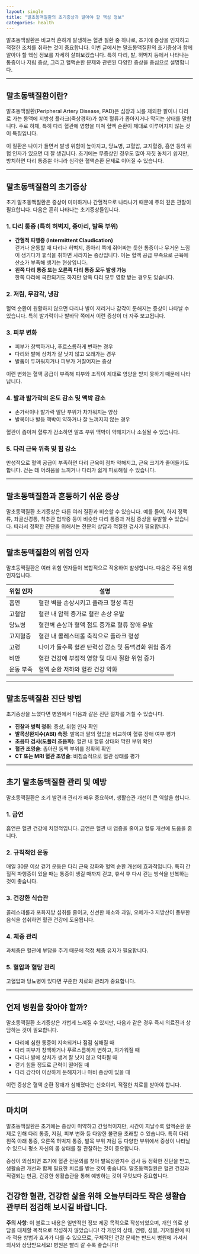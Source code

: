 ```yaml
---
layout: single
title: "말초동맥질환의 초기증상과 알아야 할 핵심 정보"
categories: health
---
```

말초동맥질환은 비교적 흔하게 발생하는 혈관 질환 중 하나로, 조기에 증상을 인지하고 적절한 조치를 취하는 것이 중요합니다. 이번 글에서는 말초동맥질환의 초기증상과 함께 알아야 할 핵심 정보를 자세히 살펴보겠습니다. 특히 다리, 발, 허벅지 등에서 나타나는 통증이나 저림 증상, 그리고 혈액순환 문제와 관련된 다양한 증상을 중심으로 설명합니다.

---

## 말초동맥질환이란?

말초동맥질환(Peripheral Artery Disease, PAD)은 심장과 뇌를 제외한 팔이나 다리로 가는 동맥에 지방성 플라크(죽상경화)가 쌓여 혈류가 좁아지거나 막히는 상태를 말합니다. 주로 하체, 특히 다리 혈관에 영향을 미쳐 혈액 순환이 제대로 이루어지지 않는 것이 특징입니다.

이 질환은 나이가 들면서 발생 위험이 높아지고, 당뇨병, 고혈압, 고지혈증, 흡연 등의 위험 인자가 있으면 더 잘 생깁니다. 초기에는 무증상인 경우도 많아 자칫 놓치기 쉽지만, 방치하면 다리 통증뿐 아니라 심각한 혈액순환 문제로 이어질 수 있습니다.

---

## 말초동맥질환의 초기증상

초기 말초동맥질환은 증상이 미미하거나 간헐적으로 나타나기 때문에 주의 깊은 관찰이 필요합니다. 다음은 흔히 나타나는 초기증상들입니다.

### 1. 다리 통증 (특히 허벅지, 종아리, 발목 부위)

- **간헐적 파행증 (Intermittent Claudication)**  
  걷거나 운동할 때 다리나 허벅지, 종아리 쪽에 쥐어짜는 듯한 통증이나 무거운 느낌이 생기다가 휴식을 취하면 사라지는 증상입니다. 이는 혈액 공급 부족으로 근육에 산소가 부족해 생기는 현상입니다.  
- **왼쪽 다리 통증 또는 오른쪽 다리 통증 모두 발생 가능**  
  한쪽 다리에 국한되기도 하지만 양쪽 다리 모두 영향 받는 경우도 있습니다.

### 2. 저림, 무감각, 냉감

혈액 순환이 원활하지 않으면 다리나 발이 저리거나 감각이 둔해지는 증상이 나타날 수 있습니다. 특히 발가락이나 발바닥 쪽에서 이런 증상이 더 자주 보고됩니다.

### 3. 피부 변화

- 피부가 창백하거나, 푸르스름하게 변하는 경우  
- 다리와 발에 상처가 잘 낫지 않고 오래가는 경우  
- 발톱이 두꺼워지거나 피부가 거칠어지는 증상

이런 변화는 혈액 공급이 부족해 피부와 조직이 제대로 영양을 받지 못하기 때문에 나타납니다.

### 4. 발과 발가락의 온도 감소 및 맥박 감소

- 손가락이나 발가락 말단 부위가 차가워지는 양상  
- 발목이나 발등 맥박이 약하거나 잘 느껴지지 않는 경우

혈관이 좁아져 혈류가 감소하면 말초 부위 맥박이 약해지거나 소실될 수 있습니다.

### 5. 다리 근육 위축 및 힘 감소

만성적으로 혈액 공급이 부족하면 다리 근육이 점차 약해지고, 근육 크기가 줄어들기도 합니다. 걷는 데 어려움을 느끼거나 다리가 쉽게 피로해질 수 있습니다.

---

## 말초동맥질환과 혼동하기 쉬운 증상

말초동맥질환 초기증상은 다른 여러 질환과 비슷할 수 있습니다. 예를 들어, 하지 정맥류, 좌골신경통, 척추관 협착증 등이 비슷한 다리 통증과 저림 증상을 유발할 수 있습니다. 따라서 정확한 진단을 위해서는 전문의 상담과 적절한 검사가 필요합니다.

---

## 말초동맥질환의 위험 인자

말초동맥질환은 여러 위험 인자들이 복합적으로 작용하여 발생합니다. 다음은 주된 위험 인자입니다.

| 위험 인자       | 설명                                         |
|----------------|--------------------------------------------|
| 흡연           | 혈관 벽을 손상시키고 플라크 형성 촉진          |
| 고혈압         | 혈관 내 압력 증가로 혈관 손상 유발              |
| 당뇨병         | 혈관벽 손상과 혈액 점도 증가로 혈류 장애 유발     |
| 고지혈증       | 혈관 내 콜레스테롤 축적으로 플라크 형성           |
| 고령           | 나이가 들수록 혈관 탄력성 감소 및 동맥경화 위험 증가 |
| 비만           | 혈관 건강에 부정적 영향 및 대사 질환 위험 증가     |
| 운동 부족      | 혈액 순환 저하와 혈관 건강 악화                  |

---

## 말초동맥질환 진단 방법

초기증상을 느꼈다면 병원에서 다음과 같은 진단 절차를 거칠 수 있습니다.

- **진찰과 병력 청취**: 증상, 위험 인자 확인  
- **발목상완지수(ABI) 측정**: 발목과 팔의 혈압을 비교하여 혈류 장애 여부 평가  
- **초음파 검사(도플러 초음파)**: 혈관 내 혈류 상태와 막힌 부위 확인  
- **혈관 조영술**: 좁아진 동맥 부위를 정확히 확인  
- **CT 또는 MRI 혈관 조영술**: 비침습적으로 혈관 상태를 평가

---

## 초기 말초동맥질환 관리 및 예방

말초동맥질환은 조기 발견과 관리가 매우 중요하며, 생활습관 개선이 큰 역할을 합니다.

### 1. 금연

흡연은 혈관 건강에 치명적입니다. 금연은 혈관 내 염증을 줄이고 혈류 개선에 도움을 줍니다.

### 2. 규칙적인 운동

매일 30분 이상 걷기 운동은 다리 근육 강화와 혈액 순환 개선에 효과적입니다. 특히 간헐적 파행증이 있을 때는 통증이 생길 때까지 걷고, 휴식 후 다시 걷는 방식을 반복하는 것이 좋습니다.

### 3. 건강한 식습관

콜레스테롤과 포화지방 섭취를 줄이고, 신선한 채소와 과일, 오메가-3 지방산이 풍부한 음식을 섭취하면 혈관 건강에 도움됩니다.

### 4. 체중 관리

과체중은 혈관에 부담을 주기 때문에 적정 체중 유지가 필요합니다.

### 5. 혈압과 혈당 관리

고혈압과 당뇨병이 있다면 꾸준한 치료와 관리가 중요합니다.

---

## 언제 병원을 찾아야 할까?

말초동맥질환 초기증상은 가볍게 느껴질 수 있지만, 다음과 같은 경우 즉시 의료진과 상담하는 것이 필요합니다.

- 다리에 심한 통증이 지속되거나 점점 심해질 때  
- 다리 피부가 창백하거나 푸르스름하게 변하고, 차가워질 때  
- 다리나 발에 상처가 생겨 잘 낫지 않고 악화될 때  
- 걷기 힘들 정도로 근력이 떨어질 때  
- 다리 감각이 이상하게 둔해지거나 마비 증상이 있을 때  

이런 증상은 혈액 순환 장애가 심해졌다는 신호이며, 적절한 치료를 받아야 합니다.

---

## 마치며

말초동맥질환은 초기에는 증상이 미약하고 간헐적이지만, 시간이 지날수록 혈액순환 문제로 인해 다리 통증, 저림, 피부 변화 등 다양한 불편을 초래할 수 있습니다. 특히 다리 왼쪽 아래 통증, 오른쪽 허벅지 통증, 발목 부위 저림 등 다양한 부위에서 증상이 나타날 수 있으니 평소 자신의 몸 상태를 잘 관찰하는 것이 중요합니다.

증상이 의심되면 조기에 혈관 전문의를 찾아 발목상완지수 검사 등 정확한 진단을 받고, 생활습관 개선과 함께 필요한 치료를 받는 것이 좋습니다. 말초동맥질환은 혈관 건강과 직결되는 만큼, 건강한 생활습관을 통해 예방하는 것이 무엇보다 중요합니다.

건강한 혈관, 건강한 삶을 위해 오늘부터라도 작은 생활습관부터 점검해 보시길 바랍니다.
---

**주의 사항**: 이 블로그 내용은 일반적인 정보 제공 목적으로 작성되었으며, 개인 의료 상담을 대체할 목적으로 작성하지 않았습니다! 각 개인의 상태, 연령, 성별, 기저질환에 따라 적용 방법과 효과가 다를 수 있으므로, 구체적인 건강 문제는 반드시 병원에 가셔서 의사와 상담받으세요! 병원은 빨리 갈 수록 좋습니다!
